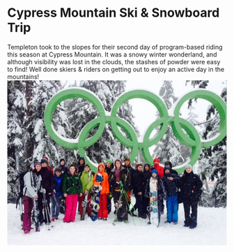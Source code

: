 # Cypress Mountain Ski & Snowboard Trip
Templeton took to the slopes for their second day of program-based riding this season at Cypress Mountain.  It was a snowy winter wonderland, and although visibility was lost in the clouds, the stashes of powder were easy to find!  Well done skiers & riders on getting out to enjoy an active day in the mountains!
![](CMSAST.jpg)
  
